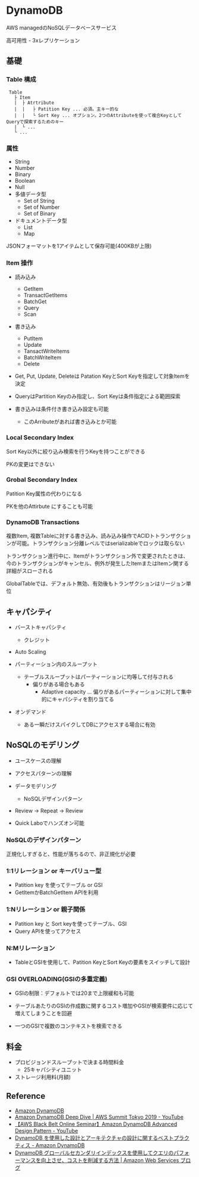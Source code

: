 # DynamoDB
AWS managedのNoSQLデータベースサービス

高可用性 - 3xレプリケーション

## 基礎

### Table 構成

```
 Table
   ├ Item
   |  ├ Atrtribute
   |  |   ├ Patition Key ... 必須。主キー的な
   |  |   └ Sort Key ... オプション。2つのAttributeを使って複合KeyとしてQueryで探索するためのキー
   |  └ ...
   └ ...
```

### 属性

- String
- Number
- Binary
- Boolean
- Null
- 多値データ型
  - Set of String
  - Set of Number
  - Set of Binary
- ドキュメントデータ型
  - List
  - Map

JSONフォーマットを1アイテムとして保存可能(400KBが上限)

### Item 操作

- 読み込み
  - GetItem
  - TransactGetItems
  - BatchGet
  - Query
  - Scan
- 書き込み
  - PutItem
  - Update
  - TansactWriteItems
  - BatchWriteItem
  - Delete

- Get, Put, Update, Deleteは Patation KeyとSort Keyを指定して対象Itemを決定
- QueryはPartition Keyのみ指定し、Sort Keyは条件指定による範囲探索
- 書き込みは条件付き書き込み設定も可能
  - このArributeがあれば書き込みとか可能

### Local Secondary Index

Sort Key以外に絞り込み検索を行うKeyを持つことができる

PKの変更はできない

### Grobal Secondary Index

Patition Key属性の代わりになる

PKを他のAttirbute にすることも可能


### DynamoDB Transactions

複数Item, 複数Tableに対する書き込み、読み込み操作でACIDトトランザクションが可能。トランザクション分離レベルではserializableでロックは取らない

トランザクション進行中に、Itemがトランザクション外で変更されたときは、今のトランザクションがキャンセル、例外が発生したItemまたはItemン関する詳細がスローされる

GlobalTableでは、デフォルト無効、有効後もトランザクションはリージョン単位

## キャパシティ

- バーストキャパシティ
  - クレジット
- Auto Scaling
- パーティーション内のスループット
  - テーブルスループットはパーティーションに均等して付与される
    - 偏りがある場合もある
      - Adaptive capacity ... 偏りがあるパーティーションに対して集中的にキャパシティを割り当てる

- オンデマンド
  - ある一瞬だけスパイクしてDBにアクセスする場合に有効

## NoSQLのモデリング

- ユースケースの理解
- アクセスパターンの理解
- データモデリング
  - NoSQLデザインパターン
- Review -> Repeat -> Review

- Quick Laboでハンズオン可能

### NoSQLのデザインパターン

正規化しすぎると、性能が落ちるので、非正規化が必要


### 1:1リレーション or キーバリュー型
- Patition key を使ってテーブル or GSI
- GetItemかBatchGetItem APIを利用

### 1:Nリレーション or 親子関係
- Patition key と  Sort keyを使ってテーブル、GSI
- Query APIを使ってアクセス

### N:Mリレーション
- TableとGSIを使用して、Patition KeyとSort Keyの要素をスイッチして設計

### GSI OVERLOADING(GSIの多重定義)
- GSIの制限：デフォルトでは20まで上限緩和も可能

- テーブルあたりのGSIの作成数に関するコスト増加やGSIが検索要件に応じて増えてしまうことを回避
- 一つのGSIで複数のコンテキストを検索できる

## 料金

- プロビジョンドスループットで決まる時間料金
  - 25キャパシティユニット
- ストレージ利用料(月額)

## Reference
- [Amazon DynamoDB](https://d1.awsstatic.com/webinars/jp/pdf/services/20170809_AWS-BlackBelt-DynamoDB.pdf)
- [Amazon DynamoDB Deep Dive | AWS Summit Tokyo 2019 - YouTube](https://www.youtube.com/watch?v=16RYHfe89WY)
- [【AWS Black Belt Online Seminar】Amazon DynamoDB Advanced Design Pattern - YouTube](https://www.youtube.com/watch?v=Wd5gbLQ2a1E)
- [DynamoDB を使用した設計とアーキテクチャの設計に関するベストプラクティス - Amazon DynamoDB](https://docs.aws.amazon.com/ja_jp/amazondynamodb/latest/developerguide/best-practices.html)
- [DynamoDB グローバルセカンダリインデックスを使用してクエリのパフォーマンスを向上させ、コストを削減する方法 | Amazon Web Services ブログ](https://aws.amazon.com/jp/blogs/news/how-to-use-dynamodb-global-secondary-indexes-to-improve-query-performance-and-reduce-costs/)